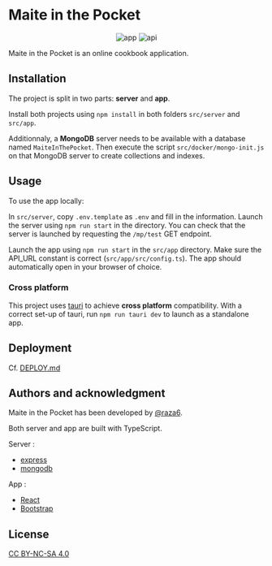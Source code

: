 # Maite in the Pocket
<div align="center">

  ![app](https://img.shields.io/website?label=app&up_message=online&url=https%3A%2F%2Fmaite.raza6.fr%2Fapp)
  ![api](https://img.shields.io/website?label=api&up_message=online&url=https%3A%2F%2Fmaite.raza6.fr%2Fmp%2Ftest)

</div>

Maite in the Pocket is an online cookbook application.

## Installation

The project is split in two parts: **server** and **app**.

Install both projects using `npm install` in both folders `src/server` and `src/app`.

Additionnaly, a **MongoDB** server needs to be available with a database named `MaiteInThePocket`. Then execute the script `src/docker/mongo-init.js` on that MongoDB server to create collections and indexes.

## Usage

To use the app locally:

In `src/server`, copy `.env.template` as `.env` and fill in the information.
Launch the server using `npm run start` in the directory. You can check that the server is launched by requesting the `/mp/test` GET endpoint.

Launch the app using `npm run start` in the `src/app` directory. Make sure the API_URL constant is correct (`src/app/src/config.ts`). The app should automatically open in your browser of choice.

### Cross platform

This project uses [tauri](https://tauri.app/) to achieve **cross platform** compatibility. With a correct set-up of tauri, run `npm run tauri dev` to launch as a standalone app.

## Deployment

Cf. [DEPLOY.md](./DEPLOY.md)

## Authors and acknowledgment

Maite in the Pocket has been developed by [@raza6](https://github.com/raza6).

Both server and app are built with TypeScript.

Server :
  - [express](https://www.npmjs.com/package/express)
  - [mongodb](https://www.npmjs.com/package/mongodb)
  
App : 
  - [React](https://www.npmjs.com/package/react)
  - [Bootstrap](https://getbootstrap.com/)

## License

[CC BY-NC-SA 4.0](https://creativecommons.org/licenses/by-nc-sa/4.0/legalcode)